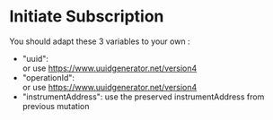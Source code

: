 # Initiate Subscription

You should adapt these 3 variables to your own :

- "uuid": <span class="gen-uuid"><div class="lds-dual-ring"></div></span> or use https://www.uuidgenerator.net/version4
- "operationId": <span class="gen-uuid"><div class="lds-dual-ring"></div></span> or use https://www.uuidgenerator.net/version4
- "instrumentAddress": use the preserved instrumentAddress from previous mutation

<div class="froBorder" >
    <div class="explorer" id="froSubscribe"></div>
</div>
<script src="./../../../js/bondEmission.js" type="application/javascript"></script>
<script>
const froEndPoint = 'http://localhost:6661/graphql';

ReactDOM.render(
React.createElement(GraphiQL, {
fetcher: GraphiQL.createFetcher({ url: froEndPoint }),
defaultEditorToolsVisibility: true,
query: initiateSubscriptionMutation,
variables: initiateSubscriptionFROMutationVariables,
}),
document.getElementById('froSubscribe'),
);
</script>